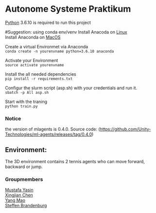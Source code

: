 # Autonome Systeme Praktikum
[Python](https://www.python.org/downloads/) 3.6.10 is required to run this project

#Suggestion: using conda env/venv
Install Anacoda on [Linux](https://docs.anaconda.com/anaconda/install/linux/)\
Install Anaconda on [MacOS](https://docs.anaconda.com/anaconda/install/mac-os/)

Create a virtual Environmet via Anaconda\
`conda create -n yourenvname python=3.6.10 anaconda`

Activate your Environment\
`source activate yourenvname`

Install the all needed dependencies\
`pip install -r requirements.txt`

Configur the slurm script (asp.sh) with your credentials and run it.\
`sbatch -p All asp.sh`

Start with the traning\
`python train.py`

### Notice
the version of mlagents is 0.4.0. Source code: (https://github.com/Unity-Technologies/ml-agents/releases/tag/0.4.0)

## Environment:
The 3D environment contains 2 tennis agents who can move forward, backward or jump.



### Groupmembers
[Mustafa Yasin](https://github.com/MustafaYasin)\
[Xingjian Chen](https://github.com/marcchan)\
[Yang Mao](https://github.com/leo-mao)\
[Steffen Brandenburg](https://github.com/SteffenBr)
